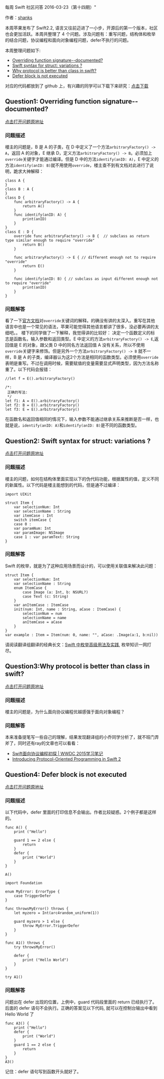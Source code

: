 每周 Swift 社区问答 2016-03-23（第十四期）"


作者：[shanks](http://codebuild.me)

本周苹果发布了 Swift2.2, 语言又往前迈进了一小步，开源后的第一个版本，社区也会更加活跃。本周共整理了 4 个问题。涉及问题有：重写问题，结构体和枚举的结合问题，协议编程和面向对象编程问题，defer不执行的问题。


本周整理问题如下:

* [Overriding function signature--documented?](#Question1)
* [Swift syntax for struct: variations ?](#Question2)
* [Why protocol is better than class in swift? ](#Question3)
* [Defer block is not executed](#Question4)





对应的代码都放到了 github 上，有兴趣的同学可以下载下来研究：[点击下载](https://github.com/SwiftGGTeam/SwiftCommunityWeeklyQA/tree/master/20160323)

<!--more-->

<a name="Question1"></a>
## Question1: Overriding function signature--documented?
[点击打开问题原地址](https://forums.developer.apple.com/thread/43120)
### 问题描述

楼主的问题是，B 是 A 的子类，在 D 中定义了一个方法`arbitraryFactory() -> A`，返回 A 的对象，E 继承 D，定义方法`arbitraryFactory() -> B`。必须加上`override`关键字才能通过编译。但是 D 中的方法`identify(anID: A)`，E 中定义的方法`identify(anID: B)`就不用使用`override`，楼主查不到有文档对此进行了说明，跪求大神解释：

    class A {
    }
    class B : A {
    }
    class D {
        func arbitraryFactory() -> A {
            return A()
        }
        func identify(anID: A) {
            print(anID)
        }
    }
    class E : D {
        override func arbitraryFactory() -> B {  // subclass as return type similar enough to require "override"
            return B()
        }
        
        func arbitraryFactory() -> E { // different enough not to require "override"
            return E()
        }
        
        func identify(anID: B) { // subclass as input different enough not to require "override"
            print(anID)
        }
    }

### 问题解答

看了一下[官方文档](https://developer.apple.com/library/ios/documentation/Swift/Conceptual/Swift_Programming_Language/Inheritance.html)对`override`关键词的解释。的确没有讲的太深入。重写在其他语言中也是一个常见的语法，苹果可能觉得其他语言都讲了很多，没必要再讲的太细吧。。
楼下的同学做了一下解释，我觉得讲的比较好：
决定一个函数定义的标志是函数名，输入参数和返回类型。E 中定义的方法`arbitraryFactory() -> E`,返回值是 E 的对象，跟父类 D 中的同名方法返回值 A 没有关系，所以不使用`override`关键字来修饰。但是另外一个方法`arbitraryFactory() -> B` 就不一样，B 是 A 的子类，编译器认为这2个方法是相同的函数类型。必须使用`override`表明是重写。不过在调用时候，需要赋值的变量需要显式声明类型，因为方法名称重了。以下代码会报错：

    //let f = E().arbitraryFactory()
    
    /*:
     正确的写法:
     */
    let f1: A = E().arbitraryFactory()
    let f2: B = E().arbitraryFactory()
    let f3: E = E().arbitraryFactory()
在函数名和返回值相同的情况下，输入参数不能通过继承关系来推断是否一样，也就是说，`identify(anID: A)`和`identify(anID: B)`是不同的函数类型。




<a name="Question2"></a>

## Question2: Swift syntax for struct: variations ?
[点击打开问题原地址](https://forums.developer.apple.com/thread/42887)
### 问题描述

楼主的问题，如何在结构体里面实现以下的伪代码功能，根据属性的值，定义不同的新属性。以下代码是楼主能想到的代码，但是通不过编译：

    import UIKit
    
    struct Item {
        var selectionNum: Int
        var selectionName : String
        var itemCase : Int
        switch itemCase {
        case 0 :
        var paramNum: Int
        var paramImage: NSImage
        case 1 : var paramText: String
    }

### 问题解答

Swift 的枚举，就是为了这种应用场景而设计的，可以使用关联值来解决此问题：

    struct Item {
        var selectionNum: Int
        var selectionName : String
        enum ItemCase {
            case Image (a: Int, b: NSURL?)
            case Text (c: String)
        }
        var anItemCase : ItemCase
        init(num: Int, name : String, aCase : ItemCase) {
            selectionNum = num
            selectionName = name
            anItemCase = aCase
        }
    }
    var example : Item = Item(num: 0, name: "", aCase: .Image(a:1, b:nil))
请阅读翻译组翻译的经典长文：[Swift 中枚举高级用法及实践](http://swift.gg/2015/11/20/advanced-practical-enum-examples/), 枚举知识一网打尽。


<a name="Question3"></a>
## Question3:Why protocol is better than class in swift?
[点击打开问题原地址](http://stackoverflow.com/questions/36145986/why-protocol-is-better-than-class-in-swift)
### 问题描述

楼主的问题是，为什么面向协议编程优越感强于面向对象编程？

### 问题解答

本来准备提笔写一些自己的理解，结果发现翻译组的小乔同学分析了，就不班门弄斧了，同时还有ray的文章也可以看看：
 
 * [Swift面向协议编程初探 | WWDC 2015学习笔记](http://wxgbridgeq.github.io/blog/2015/07/21/protocol-oriented-programming-first/)
 * [Introducing Protocol-Oriented Programming in Swift 2](https://www.raywenderlich.com/109156/introducing-protocol-oriented-programming-in-swift-2)


<a name="Question4"></a>
## Question4: Defer block is not executed
[点击打开问题原地址](http://stackoverflow.com/questions/36169415/defer-block-is-not-executed)
### 问题描述

以下代码中，defer 里面的打印信息不会输出。作者比较疑惑。2个例子都是这样的。

    func A() {
        print ("Hello")
       
        guard 1 == 2 else {
            return
        }
        defer {
            print ("World")
        }
    }
    
    A()
    
    import Foundation
    
    enum MyError: ErrorType {
        case TriggerDefer
    }
    
    func throwsMyError() throws {
        let myzero = Int(arc4random_uniform(1))
        
        guard myzero > 1 else {
            throw MyError.TriggerDefer
        }
    }
    
    func A1() throws {
        try throwsMyError()
        
        defer {
            print ("Hello World")
        }
    }
    
    try A1()

### 问题解答

问题出在 defer 出现的位置，上例中，guard 代码段里面的 return 已经执行了。后面的 defer 语句不会执行。正确的答案见以下代码, 就可以在控制台输出中看到 Hello World 了

    func A3() {
        print ("Hello")
        defer {
            print ("World")
        }
        guard 1 == 2 else {
            return
        }
    }
    A3()

记住：defer 语句写到函数开头就好了。

































